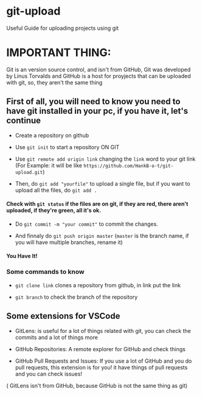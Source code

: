 # git-upload
Useful Guide for uploading projects using git

# IMPORTANT THING:

Git is an version source control, and isn't from GitHub, Git was developed by Linus Torvalds and GitHub is a host for proyjects that can be uploaded with git, so, they aren't the same thing 

## First of all, you will need to know you need to have git installed in your pc, if you have it, let's continue

- Create a repository on github

- Use `git init` to start a repository ON GIT

- Use `git remote add origin link` changing the `link` word to your git link (For Example: it will be like `https://github.com/HankB-o-t/git-upload.git`)

- Then, do `git add "yourfile"` to upload a single file, but if you want to upload all the files, do `git add .`

#### Check with `git status` if the files are on git, if they are red, there aren't uploaded, if they're green, all it's ok.

- Do `git commit -m "your commit"` to commit the changes.

- And finnaly do `git push origin master` (`master` is the branch name, if you will have multiple branches, rename it)

#### You Have It!


### Some commands to know

- `git clone link` clones a repository from github, in link put the link

- `git branch` to check the branch of the repository

## Some extensions for VSCode

- GitLens: is useful for a lot of things related with git, you can check the commits and a lot of things more

- GitHub Repositories: A remote explorer for GitHub and check things

- GitHub Pull Requests and Issues: If you use a lot of GitHub and you do pull requests, this extension is for you! it have things of pull requests and you can check issues!

( GitLens isn't from GitHub, because GitHub is not the same thing as git)
